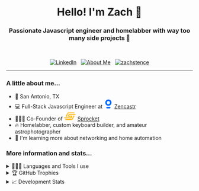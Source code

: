 <!-- Header -->
<h1 align="center">Hello! I'm Zach 👋</h1>

<h3 align="center">Passionate Javascript engineer and homelabber with way too many side projects 💪</h3>

<br />

<!-- Badges -->
<div align="center">

  [![LinkedIn](https://img.shields.io/badge/LinkedIn-0077B5?style=for-the-badge&logo=linkedin&logoColor=white)](https://linkedin.com/in/zachary-stence)
  &nbsp;
  [![About Me](https://img.shields.io/static/v1?label=me&message=stence.me&color=9c6bff&style=for-the-badge)](https://stence.me)
  &nbsp;
  [![zachstence](https://komarev.com/ghpvc/?username=zachstence&label=Profile%20views&color=0e75b6&style=for-the-badge)](https://github.com/zachstence)

</div>

---

<!-- Info -->
### A little about me...
- 🏡 San Antonio, TX
- 💻 Full-Stack Javascript Engineer at <img src="assets/zencastr.svg" /> [Zencastr](https://zencastr.com)
- 👨🏼‍💻 Co-Founder of <img src="assets/sprocket.svg" /> [Sprocket](https://github.com/SprocketBot)
- 🔥 Homelabber, custom keyboard builder, and amateur astrophotographer
- 📖 I'm learning more about networking and home automation


### More information and stats...

<details>
  <summary>🧑🏼‍💻 Languages and Tools I use</summary>
  
  #### Frontend
  <a href="https://www.typescriptlang.org/" target="_blank" rel="noreferrer">
    <img src="https://raw.githubusercontent.com/devicons/devicon/master/icons/typescript/typescript-original.svg" alt="typescript" width="40" height="40"/>
  </a>
  &nbsp;
  <a href="https://developer.mozilla.org/en-US/docs/Web/JavaScript" target="_blank" rel="noreferrer">
    <img src="https://raw.githubusercontent.com/devicons/devicon/master/icons/javascript/javascript-original.svg" alt="javascript" width="40" height="40"/>
  </a>
  &nbsp;
  <a href="https://svelte.dev" target="_blank" rel="noreferrer">
    <img src="https://upload.wikimedia.org/wikipedia/commons/1/1b/Svelte_Logo.svg" alt="svelte" width="40" height="40"/>
  </a>
  &nbsp;
  <a href="https://reactjs.org/" target="_blank" rel="noreferrer">
    <img src="https://raw.githubusercontent.com/devicons/devicon/master/icons/react/react-original-wordmark.svg" alt="react" width="40" height="40"/>
  </a>
  &nbsp;
  <a href="https://tailwindcss.com/" target="_blank" rel="noreferrer">
    <img src="https://www.vectorlogo.zone/logos/tailwindcss/tailwindcss-icon.svg" alt="tailwind" width="40" height="40"/>
  </a>
  &nbsp;
  <a href="https://www.w3.org/html/" target="_blank" rel="noreferrer">
    <img src="https://raw.githubusercontent.com/devicons/devicon/master/icons/html5/html5-original-wordmark.svg" alt="html5" width="40" height="40"/>
  </a>
  &nbsp;
  <a href="https://www.w3schools.com/css/" target="_blank" rel="noreferrer">
    <img src="https://raw.githubusercontent.com/devicons/devicon/master/icons/css3/css3-original-wordmark.svg" alt="css3" width="40" height="40"/>
  </a>
  &nbsp;
  <a href="https://jestjs.io" target="_blank" rel="noreferrer">
    <img src="https://www.vectorlogo.zone/logos/jestjsio/jestjsio-icon.svg" alt="jest" width="40" height="40"/>
  </a>
  &nbsp;
  <a href="https://www.cypress.io" target="_blank" rel="noreferrer">
    <img src="https://raw.githubusercontent.com/simple-icons/simple-icons/6e46ec1fc23b60c8fd0d2f2ff46db82e16dbd75f/icons/cypress.svg" alt="cypress" width="40" height="40"/>
  </a>
  &nbsp;

  #### Backend
  <a href="https://nodejs.org" target="_blank" rel="noreferrer">
    <img src="https://raw.githubusercontent.com/devicons/devicon/master/icons/nodejs/nodejs-original-wordmark.svg" alt="nodejs" width="40" height="40"/>
  </a>
  &nbsp;
  <a href="https://nestjs.com/" target="_blank" rel="noreferrer">
    <img src="https://raw.githubusercontent.com/devicons/devicon/master/icons/nestjs/nestjs-plain.svg" alt="nestjs" width="40" height="40"/>
  </a>
  &nbsp;
  <a href="https://graphql.org" target="_blank" rel="noreferrer">
    <img src="https://www.vectorlogo.zone/logos/graphql/graphql-icon.svg" alt="graphql" width="40" height="40"/>
  </a>
  &nbsp;
  <a href="https://expressjs.com" target="_blank" rel="noreferrer">
    <img src="https://raw.githubusercontent.com/devicons/devicon/master/icons/express/express-original-wordmark.svg" alt="express" width="40" height="40"/>
  </a>
  &nbsp;


  #### Infrastructure
  <a href="https://www.docker.com/" target="_blank" rel="noreferrer">
    <img src="https://raw.githubusercontent.com/devicons/devicon/master/icons/docker/docker-original-wordmark.svg" alt="docker" width="40" height="40"/>
  </a>
  &nbsp;
  <a href="https://git-scm.com/" target="_blank" rel="noreferrer">
    <img src="https://www.vectorlogo.zone/logos/git-scm/git-scm-icon.svg" alt="git" width="40" height="40"/>
  </a>
  &nbsp;
  <a href="https://grafana.com" target="_blank" rel="noreferrer">
    <img src="https://www.vectorlogo.zone/logos/grafana/grafana-icon.svg" alt="grafana" width="40" height="40"/>
  </a>
  &nbsp;
  <a href="https://www.postgresql.org" target="_blank" rel="noreferrer">
    <img src="https://raw.githubusercontent.com/devicons/devicon/master/icons/postgresql/postgresql-original-wordmark.svg" alt="postgresql" width="40" height="40"/>
  </a>
  &nbsp;
  <a href="https://redis.io" target="_blank" rel="noreferrer">
    <img src="https://raw.githubusercontent.com/devicons/devicon/master/icons/redis/redis-original-wordmark.svg" alt="redis" width="40" height="40"/>
  </a>
  &nbsp;
  <a href="https://www.mongodb.com/" target="_blank" rel="noreferrer">
    <img src="https://raw.githubusercontent.com/devicons/devicon/master/icons/mongodb/mongodb-original-wordmark.svg" alt="mongodb" width="40" height="40"/>
  </a>
  &nbsp;

  #### OS / Software
  <a href="https://www.linux.org/" target="_blank" rel="noreferrer">
    <img src="https://raw.githubusercontent.com/devicons/devicon/master/icons/linux/linux-original.svg" alt="linux" width="40" height="40"/>
  </a>
  &nbsp;
  <a href="https://www.microsoft.com/en-us/windows" target="_blank" rel="noreferrer">
    <img src="https://www.vectorlogo.zone/logos/microsoft/microsoft-icon.svg" alt="windows" width="40" height="40"/>
  </a>
  &nbsp;
  <a href="https://code.visualstudio.com/" target="_blank" rel="noreferrer">
    <img src="https://www.vectorlogo.zone/logos/visualstudio_code/visualstudio_code-icon.svg" alt="vscode" width="40" height="40">
  </a>
  &nbsp;
  <a href="https://postman.com" target="_blank" rel="noreferrer">
    <img src="https://www.vectorlogo.zone/logos/getpostman/getpostman-icon.svg" alt="postman" width="40" height="40"/>
  </a>

</details>

<details>
  <summary>🏆 GitHub Trophies</summary>

  <p align="center">
    <img src="https://github-profile-trophy.vercel.app/?username=zachstence&rank=SECRET,SSS,SS,S,AAA,AA,A&theme=darkhub&margin-w=16&margin-h=16&column=5" alt="zachstence" />
  </p>
</details>

<details>
  <summary>📈 Development Stats</summary>

  <!-- WakaTime graph here -->

  <p align="center">
    <a href="#">
      <img
        width="48%"
        alt="Github stats"
        src="https://github-readme-stats.vercel.app/api?username=zachstence&count_private=true&show_icons=true&theme=dark&custom_title=GitHub%20Stats"
      />
    </a>
    &nbsp;
    <a href="#">
      <img
        width="48%"
        alt="GitHub Streak"
        src="https://github-readme-streak-stats.herokuapp.com/?user=zachstence&theme=dark"
      />
    </a>
  </p>
</details>







